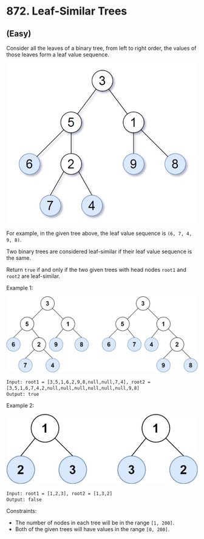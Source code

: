 # 872. Leaf-Similar Trees
## (Easy)

Consider all the leaves of a binary tree, from left to right order, the values of those leaves form a leaf value sequence.

![alt text](image.png)

For example, in the given tree above, the leaf value sequence is `(6, 7, 4, 9, 8)`.

Two binary trees are considered leaf-similar if their leaf value sequence is the same.

Return `true` if and only if the two given trees with head nodes `root1` and `root2` are leaf-similar.

 

Example 1:

![alt text](image-1.png)

```
Input: root1 = [3,5,1,6,2,9,8,null,null,7,4], root2 = [3,5,1,6,7,4,2,null,null,null,null,null,null,9,8]
Output: true
```

Example 2:

![alt text](image-2.png)

```
Input: root1 = [1,2,3], root2 = [1,3,2]
Output: false
```

Constraints:

- The number of nodes in each tree will be in the range `[1, 200]`.
- Both of the given trees will have values in the range `[0, 200]`.